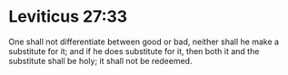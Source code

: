# Leviticus 27:33

One shall not differentiate between good or bad, neither shall he make a substitute for it; and if he does substitute for it, then both it and the substitute shall be holy; it shall not be redeemed.
